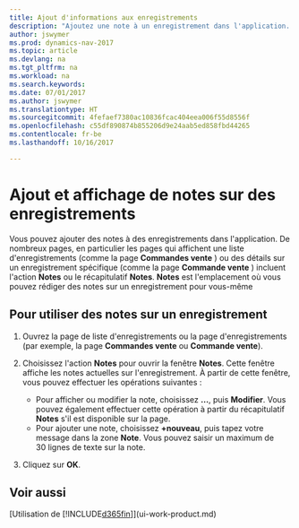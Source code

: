 ```yaml
---
title: Ajout d'informations aux enregistrements
description: "Ajoutez une note à un enregistrement dans l'application. Par exemple, si vous disposez d'informations supplémentaires sur une commande vente qui ne correspondent à aucun des champs de la commande vente, vous pouvez rédiger une procédure."
author: jswymer
ms.prod: dynamics-nav-2017
ms.topic: article
ms.devlang: na
ms.tgt_pltfrm: na
ms.workload: na
ms.search.keywords: 
ms.date: 07/01/2017
ms.author: jswymer
ms.translationtype: HT
ms.sourcegitcommit: 4fefaef7380ac10836fcac404eea006f55d8556f
ms.openlocfilehash: c55df890874b855206d9e24aab5ed858fbd44265
ms.contentlocale: fr-be
ms.lasthandoff: 10/16/2017

---
```

# <a name="adding-and-viewing-notes-on-records"></a>Ajout et affichage de notes sur des enregistrements
 Vous <!--OnPrem and your colleagues -->pouvez ajouter des notes à des enregistrements dans l'application. De nombreux pages, en particulier les pages qui affichent une liste d'enregistrements (comme la page **Commandes vente** ) ou des détails sur un enregistrement spécifique (comme la page **Commande vente** ) incluent l'action **Notes** ou le récapitulatif **Notes**. **Notes** est l'emplacement où vous pouvez rédiger des notes sur un enregistrement pour vous-même<!--OnPrem or others, and where you can view notes to you from others. For example, a note could be a general comment or processing instruction to your colleague, who can then respond to your note using their own **Notes**. Or, your colleague can add a note that gives you extra information about a sales order that is not covered by the information on the sales order. These notes and correspondences will follow the record as it is processed in the company.-->

<!--OnPrem
> [!NOTE]  
>  You can only select one recipient of the note.-->  
  
## <a name="to-work-with-notes-on-a-record"></a>Pour utiliser des notes sur un enregistrement 
  
1.  Ouvrez la page de liste d'enregistrements ou la page d'enregistrements (par exemple, la page **Commandes vente** ou **Commande vente**).  
  
    <!-- If **Notes** is not visible on the page, then you can customize the page to display the Notes FactBox. -->
  
2.  Choisissez l'action **Notes** pour ouvrir la fenêtre **Notes**. Cette fenêtre affiche les notes actuelles sur l'enregistrement. À partir de cette fenêtre, vous pouvez effectuer les opérations suivantes :

    -   Pour afficher ou modifier la note, choisissez **…**, puis **Modifier**. Vous pouvez également effectuer cette opération à partir du récapitulatif **Notes** s'il est disponible sur la page.
    -   Pour ajouter une note, choisissez **+nouveau**, puis tapez votre message dans la zone **Note**. Vous pouvez saisir un maximum de 30 lignes de texte sur la note. 
  
<!-- 5.  In the **To** field, enter a user ID (your own or someone else’s) to indicate who the note is for.  
  
6.  Select the **Notify** field if you want to send a notification to the user in the **To** field. 
  
     If **Notify** is selected, the note will be sent as a notification to the user's **My Notifications** on the Role Center.  -->
  
3.  Cliquez sur **OK**.  

## <a name="see-also"></a>Voir aussi
[Utilisation de [!INCLUDE[d365fin](includes/d365fin_md.md)]](ui-work-product.md)  
